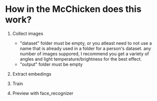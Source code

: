 # How in the McChicken does this work?

1. Collect images
    - "dataset" folder must be empty, or you atleast need to not use a name that is already used in a folder for a person's dataset. any number of images suppored, I recommend you get a variety of angles and light temperature/brightness for the best effect.
    - "output" folder must be empty

2. Extract embedings

3. Train

4. Preview with face_recognizer
